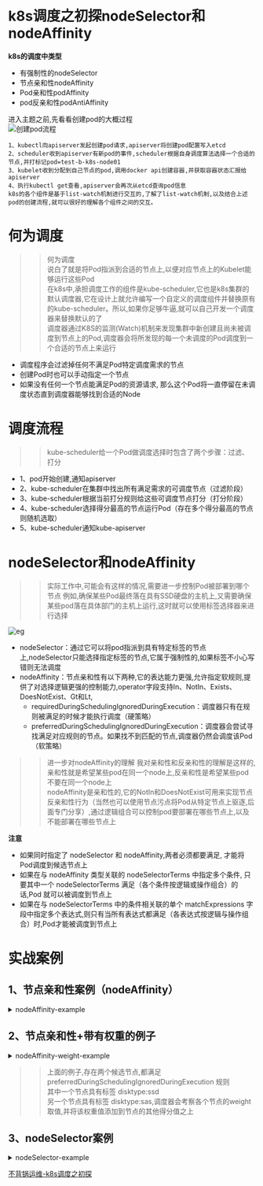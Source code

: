 # k8s调度之初探nodeSelector和nodeAffinity
**k8s的调度中类型** 
  - 有强制性的nodeSelector
  - 节点亲和性nodeAffinity
  - Pod亲和性podAffinity
  - pod反亲和性podAntiAffinity  

进入主题之前,先看看创建pod的大概过程  
![创建pod流程](https://p3-sign.toutiaoimg.com/tos-cn-i-qvj2lq49k0/01235649687f49ab9c753705c94ec72c~noop.image?_iz=58558&from=article.pc_detail&x-expires=1678325352&x-signature=UV6Rxxr5pBaRgksqFDMfeddJI34%3D)  
```
1、kubectl向apiserver发起创建pod请求,apiserver将创建pod配置写入etcd
2、scheduler收到apiserver有新pod的事件,scheduler根据自身调度算法选择一个合适的节点,并打标记pod=test-b-k8s-node01
3、kubelet收到分配到自己节点的pod,调用docker api创建容器,并获取容器状态汇报给apiserver
4、执行kubectl get查看,apiserver会再次从etcd查询pod信息
k8s的各个组件是基于list-watch机制进行交互的,了解了list-watch机制,以及结合上述pod的创建流程,就可以很好的理解各个组件之间的交互。
```

# 何为调度
>>何为调度  
说白了就是将Pod指派到合适的节点上,以便对应节点上的Kubelet能够运行这些Pod  
在k8s中,承担调度工作的组件是kube-scheduler,它也是k8s集群的默认调度器,它在设计上就允许编写一个自定义的调度组件并替换原有的kube-scheduler。所以,如果你足够牛逼,就可以自己开发一个调度器来替换默认的了   
调度器通过K8S的监测(Watch)机制来发现集群中新创建且尚未被调度到节点上的Pod,调度器会将所发现的每一个未调度的Pod调度到一个合适的节点上来运行  
- 调度程序会过滤掉任何不满足Pod特定调度需求的节点
- 创建Pod时也可以手动指定一个节点
- 如果没有任何一个节点能满足Pod的资源请求, 那么这个Pod将一直停留在未调度状态直到调度器能够找到合适的Node  

# 调度流程
>>kube-scheduler给一个Pod做调度选择时包含了两个步骤：过滤、打分  
- 1、pod开始创建,通知apiserver
- 2、kube-scheduler在集群中找出所有满足需求的可调度节点（过滤阶段）
- 3、kube-scheduler根据当前打分规则给这些可调度节点打分（打分阶段）
- 4、kube-scheduler选择得分最高的节点运行Pod（存在多个得分最高的节点则随机选取）
- 5、kube-scheduler通知kube-apiserver

# nodeSelector和nodeAffinity
>>实际工作中,可能会有这样的情况,需要进一步控制Pod被部署到哪个节点
例如,确保某些Pod最终落在具有SSD硬盘的主机上,又需要确保某些pod落在具体部门的主机上运行,这时就可以使用标签选择器来进行选择  
 
![eg](https://p3-sign.toutiaoimg.com/tos-cn-i-qvj2lq49k0/cdd26b016dd942f4924d0958a0ce07b6~noop.image?_iz=58558&from=article.pc_detail&x-expires=1678325352&x-signature=kovHYav8gbx2iTSDAtaXrtyFrQ4%3D) 

- nodeSelector：通过它可以将pod指派到具有特定标签的节点上,nodeSelector只能选择指定标签的节点,它属于强制性的,如果标签不小心写错则无法调度
- nodeAffinity：节点亲和性有以下两种,它的表达能力更强,允许指定软规则,提供了对选择逻辑更强的控制能力,operator字段支持In、NotIn、Exists、DoesNotExist、Gt和Lt,
  * requiredDuringSchedulingIgnoredDuringExecution：调度器只有在规则被满足的时候才能执行调度（硬策略）
  * preferredDuringSchedulingIgnoredDuringExecution：调度器会尝试寻找满足对应规则的节点。如果找不到匹配的节点,调度器仍然会调度该Pod（软策略）  
>>进一步对nodeAffinity的理解
我对亲和性和反亲和性的理解是这样的,亲和性就是希望某些pod在同一个node上,反亲和性是希望某些pod不要在同一个node上  
nodeAffinity是亲和性的,它的NotIn和DoesNotExist可用来实现节点反亲和性行为（当然也可以使用节点污点将Pod从特定节点上驱逐,后面专门分享）,通过逻辑组合可以控制pod要部署在哪些节点上,以及不能部署在哪些节点上  

**注意**  
- 如果同时指定了 nodeSelector 和 nodeAffinity,两者必须都要满足, 才能将Pod调度到候选节点上
- 如果在与 nodeAffinity 类型关联的 nodeSelectorTerms 中指定多个条件, 只要其中一个 nodeSelectorTerms 满足（各个条件按逻辑或操作组合）的话,Pod 就可以被调度到节点上
- 如果在与 nodeSelectorTerms 中的条件相关联的单个 matchExpressions 字段中指定多个表达式,则只有当所有表达式都满足（各表达式按逻辑与操作组合）时,Pod才能被调度到节点上  


# 实战案例
## 1、节点亲和性案例（nodeAffinity）
<details>
  <summary>nodeAffinity-example</summary>
  <pre><code>
#xx.yaml
```
apiVersion: v1
kind: Pod
metadata:
  name: goweb-demo
spec:
  affinity:
    nodeAffinity:
      requiredDuringSchedulingIgnoredDuringExecution: # 调度器只有在规则被满足的时候才执行调度
        nodeSelectorTerms:
        - matchExpressions:
          - key: team
            operator: In
            values:
            - team-a
            - team-b
      preferredDuringSchedulingIgnoredDuringExecution: # 调度器会尝试寻找满足对应规则的节点（如果找不到匹配的节点,调度器仍然会调度该Pod）
      - weight: 1
        preference:
          matchExpressions:
          - key: hostbrand
            operator: In
            values:
            - ibm
  containers:
  - name: container-goweb-demo
    image: 192.168.11.247/web-demo/goweb-demo:20221229v3
```

配置node的标签
# 设置标签
kubectl label node test-b-k8s-node01 team=team-a
kubectl label node test-b-k8s-node02 team=team-b
kubectl label node test-b-k8s-node01 hostbrand=ibm
kubectl get node --show-labels
kubectl create -f xx.yaml 
kubectl get pod -o wide
NAME         READY   STATUS    RESTARTS   AGE   IP              NODE                NOMINATED NODE   READINESS GATES
goweb-demo   1/1     Running   0          17s   10.244.240.58   test-b-k8s-node01   <none>           <none>
在上面的案例中,所应用的规则如下：
   节点必须包含一个键名为 team 的标签, 并且该标签的取值必须为 team-a 或 team-b
   节点最好具有一个键名为 hostbrand 且取值为 ibm 的标签
关于节点亲和性权重的weight字段：
   preferredDuringSchedulingIgnoredDuringExecution 亲和性类型可以设置 weight 字段,其取值范围是 1 到 100。 当调度器找到能够满足 Pod 的其他调度请求的节点时,调度器会遍历节点满足的所有的偏好性规则, 并将对应表达式的 weight 值加和。
   最终的加和值会添加到该节点的其他优先级函数的评分之上。 在调度器为 Pod 作出调度决定时,总分最高的节点的优先级也最高。

  </code></pre>
</details>

## 2、节点亲和性+带有权重的例子
<details>
  <summary>nodeAffinity-weight-example</summary>
  <pre><code>
```
apiVersion: v1
kind: Pod
metadata:
  name: goweb-demo
spec:
  affinity:
    nodeAffinity:
      requiredDuringSchedulingIgnoredDuringExecution:
        nodeSelectorTerms:
        - matchExpressions:
          - key: team
            operator: In
            values:
            - team-a
      preferredDuringSchedulingIgnoredDuringExecution:
      - weight: 1
        preference:
          matchExpressions:
          - key: disktype
            operator: In
            values:
            - ssd
      - weight: 50
        preference:
          matchExpressions:
          - key: disktype
            operator: In
            values:
            - sas
  containers:
  - name: container-goweb-demo
    image: 192.168.11.247/web-demo/goweb-demo:20221229v3
```
kubectl create -f xx.yaml
 kubectl get pods -o wide
NAME         READY   STATUS    RESTARTS   AGE   IP              NODE                NOMINATED NODE   READINESS GATES
goweb-demo   1/1     Running   0          35s   10.244.240.18   test-b-k8s-node01   <none>           <none>
 
  </code></pre>
</details>

>>上面的例子,存在两个候选节点,都满足
preferredDuringSchedulingIgnoredDuringExecution 规则  
其中一个节点具有标签 disktype:ssd  
另一个节点具有标签 disktype:sas,调度器会考察各个节点的weight取值,并将该权重值添加到节点的其他得分值之上  

## 3、nodeSelector案例
<details>
  <summary>nodeSelector-example</summary>
  <pre><code>
设置节点的标签
#给节点打标签,key和value：gpu=true
kubectl label node test-b-k8s-node02 gpu=true
node/test-b-k8s-node02 labeled

#查看指定节点标签
kubectl get node test-b-k8s-node02 --show-labels

#不指定节点时,查看所有节点标签
kubectl get node --show-labels

添加nodeSelector字段到pod配置
```
apiVersion: v1
kind: Namespace
metadata:
  name: test-a
---
apiVersion: apps/v1
kind: Deployment
metadata:
  name: goweb-demo
  namespace: test-a
spec:
  replicas: 10
  selector:
    matchLabels:
      app: goweb-demo
  template:
    metadata:
      labels:
        app: goweb-demo
    spec:
      nodeSelector:
        gpu: true
      containers:
      - name: goweb-demo
        image: 192.168.11.247/web-demo/goweb-demo:20221229v3
---
apiVersion: v1
kind: Service
metadata:
  name: goweb-demo
  namespace: test-a
spec:
  ports:
  - port: 80
    protocol: TCP
    targetPort: 8090
  selector:
    app: goweb-demo
  type: NodePort
```
提示：刚测了一下,非要取这种标签的话gpu=true,在yaml定义时gpu: true ,true就要加双引号,它是字符串,不加的话,他认为是bool。所以,设置node的标签,value以后尽量不要是true/false,非要的话,指定时加上双引号即可  
kubectl get pods -n test-a -o wide
NAME                          READY   STATUS    RESTARTS   AGE   IP              NODE                NOMINATED NODE   READINESS GATES
goweb-demo-69d79997f7-24862   1/1     Running   0          16m   10.244.222.7    test-b-k8s-node02   <none>           <none>
goweb-demo-69d79997f7-48c62   1/1     Running   0          16m   10.244.222.32   test-b-k8s-node02   <none>           <none>
goweb-demo-69d79997f7-76jd9   1/1     Running   0          16m   10.244.222.51   test-b-k8s-node02   <none>           <none>
goweb-demo-69d79997f7-dt7sf   1/1     Running   0          16m   10.244.222.21   test-b-k8s-node02   <none>           <none>
goweb-demo-69d79997f7-fddpd   1/1     Running   0          16m   10.244.222.60   test-b-k8s-node02   <none>           <none>
goweb-demo-69d79997f7-lw2t8   1/1     Running   0          16m   10.244.222.47   test-b-k8s-node02   <none>           <none>
goweb-demo-69d79997f7-nwwkg   1/1     Running   0          16m   10.244.222.10   test-b-k8s-node02   <none>           <none>
goweb-demo-69d79997f7-v768k   1/1     Running   0          16m   10.244.222.38   test-b-k8s-node02   <none>           <none>
goweb-demo-69d79997f7-vgt5w   1/1     Running   0          16m   10.244.222.56   test-b-k8s-node02   <none>           <none>
goweb-demo-69d79997f7-xqhxp   1/1     Running   0          16m   10.244.222.41   test-b-k8s-node02   <none> 

如果创建pod,指派的标签是不存在任何1台节点时,pod会一直处于pending状态,直至进入Terminating状态,pod的重启策略是always（默认策略：当容器退出时,总是重启容器）,则一直在pending和Terminating中徘徊,直到有符合条件的标签,就会立马分配节点,从而创建pod


删除标签
kubectl label node test-b-k8s-node02 gpu-
node/test-b-k8s-node02 unlabeled
提示：key和小横杠之间不能有空格,否则删除失败

  </code></pre>
</details>


[不背锅运维-k8s调度之初探](https://www.google.com/)
